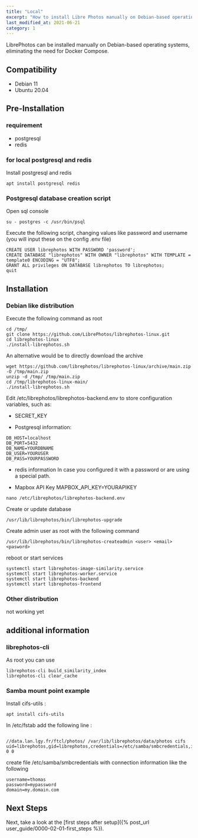 ```yaml
---
title: "Local"
excerpt: "How to install Libre Photos manually on Debian-based operating systems."
last_modified_at: 2021-06-21
category: 1 
---
```


LibrePhotos can be installed manually on Debian-based operating systems, eliminating the need for Docker Compose.

## Compatibility
  - Debian 11
  - Ubuntu 20.04

## Pre-Installation

### requirement 
  - postgresql
  - redis

### for local postgresql and redis

Install postgresql and redis

~~~
apt install postgresql redis
~~~

### Postgresql database creation script

Open sql console
~~~
su - postgres -c /usr/bin/psql
~~~

Execute the following script, changing values like password and username (you will input these on the config .env file)

~~~
CREATE USER librephotos WITH PASSWORD 'password';
CREATE DATABASE "librephotos" WITH OWNER "librephotos" WITH TEMPLATE = template0 ENCODING = "UTF8";
GRANT ALL privileges ON DATABASE librephotos TO librephotos;
quit
~~~

## Installation

### Debian like distribution

Execute the following command as root
~~~
cd /tmp/
git clone https://github.com/LibrePhotos/librephotos-linux.git
cd librephotos-linux
./install-librephotos.sh 
~~~

An alternative would be to directly download the archive
~~~
wget https://github.com/librephotos/librephotos-linux/archive/main.zip -O /tmp/main.zip
unzip -d /tmp/ /tmp/main.zip
cd /tmp/librephotos-linux-main/
./install-librephotos.sh
~~~

Edit /etc/librephotos/librephotos-backend.env to store configuration variables, such as:

 - SECRET_KEY

 - Postgresql information:
~~~
DB_HOST=localhost
DB_PORT=5432
DB_NAME=YOURDBNAME
DB_USER=YOURUSER
DB_PASS=YOURPASSWORD
~~~

 - redis information
In case you configured it with a password or are using a special path.

 - Mapbox API Key
MAPBOX_API_KEY=YOURAPIKEY

~~~
nano /etc/librephotos/librephotos-backend.env
~~~

Create or update database
~~~
/usr/lib/librephotos/bin/librephotos-upgrade
~~~

Create admin user as root with the following command
~~~
/usr/lib/librephotos/bin/librephotos-createadmin <user> <email> <pasword>
~~~

reboot or start services
~~~
systemctl start librephotos-image-similarity.service
systemctl start librephotos-worker.service
systemctl start librephotos-backend
systemctl start librephotos-frontend
~~~

### Other distribution

not working yet

## additional information

### librephotos-cli

As root you can use 

~~~
librephotos-cli build_similarity_index
librephotos-cli clear_cache
~~~

### Samba mount point example

Install cifs-utils :

~~~
apt install cifs-utils
~~~

In /etc/fstab add the following line :

~~~

//data.lan.lgy.fr/ftcl/photos/ /var/lib/librephotos/data/photos cifs uid=librephotos,gid=librephotos,credentials=/etc/samba/smbcredentials,iocharset=utf8,file_mode=0777,dir_mode=0777,sec=ntlmssp,noacl 0 0
~~~

create file /etc/samba/smbcredentials with connection information like the following

~~~
username=thomas
password=mypassword
domain=my.domain.com
~~~

## Next Steps

Next, take a look at the [first steps after setup]({% post_url user_guide/0000-02-01-first_steps %}).
